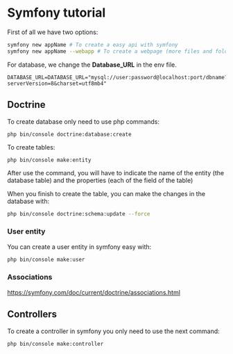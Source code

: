 # Symfony tutorial

First of all we have two options:
``` bash
symfony new appName # To create a easy api with symfony
symfony new appName --webapp # To create a webpage (more files and folders)
```

For database, we change the **Database_URL** in the env file.
``` env
DATABASE_URL=DATABASE_URL="mysql://user:password@localhost:port/dbname?serverVersion=8&charset=utf8mb4"
```

## Doctrine
To create database only need to use php commands:
```
php bin/console doctrine:database:create
```

To create tables:

```
php bin/console make:entity
```
After use the command, you will have to indicate the name of the entity (the database table) and the properties (each of the field of the table)

When you finish to create the table, you can make the changes in the database with:
``` bash
php bin/console doctrine:schema:update --force
```

### User entity
You can create a user entity in symfony easy with:
``` bash
php bin/console make:user 
```

### Associations
https://symfony.com/doc/current/doctrine/associations.html


## Controllers

To create a controller in symfony you only need to use the next command:
```
php bin/console make:controller
```